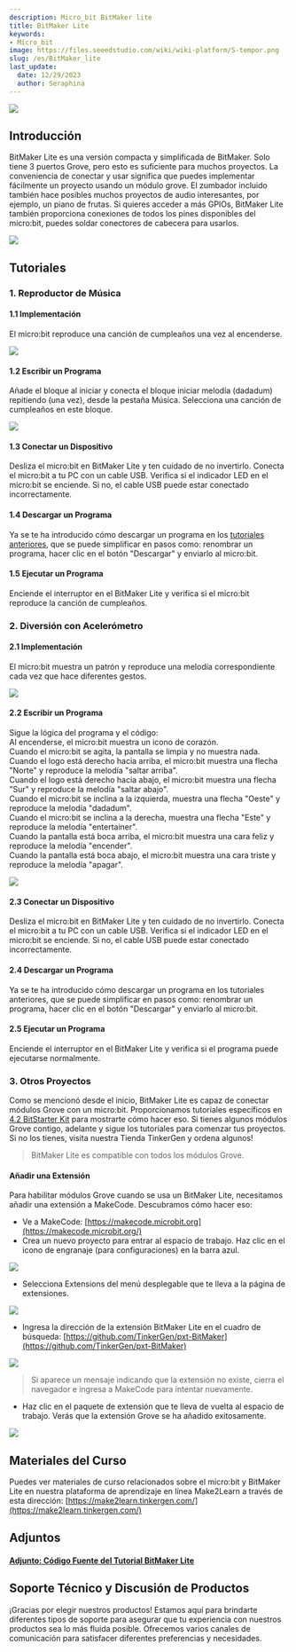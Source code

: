 ```yaml
---
description: Micro_bit BitMaker lite
title: BitMaker Lite
keywords:
- Micro_bit
image: https://files.seeedstudio.com/wiki/wiki-platform/S-tempor.png
slug: /es/BitMaker_lite
last_update:
  date: 12/29/2023
  author: Seraphina
---
```



<!-- ![](https://cdn.nlark.com/yuque/0/2020/png/2701823/1607656416908-e058e745-c2f4-4263-8a0b-9c38faa4085d.png#align=left&display=inline&height=512&originHeight=512&originWidth=814&size=0&status=done&style=none&width=814) -->
![](https://files.seeedstudio.com/wiki/microbit/bitmaker/8.png)

## Introducción
BitMaker Lite es una versión compacta y simplificada de BitMaker. Solo tiene 3 puertos Grove, pero esto es suficiente para muchos proyectos. La conveniencia de conectar y usar significa que puedes implementar fácilmente un proyecto usando un módulo grove. El zumbador incluido también hace posibles muchos proyectos de audio interesantes, por ejemplo, un piano de frutas. Si quieres acceder a más GPIOs, BitMaker Lite también proporciona conexiones de todos los pines disponibles del micro:bit, puedes soldar conectores de cabecera para usarlos.

<!-- ![](https://cdn.nlark.com/yuque/0/2020/png/2701823/1607656416911-961efb23-8578-4cfa-a224-29da21dcd517.png#align=left&display=inline&height=419&originHeight=419&originWidth=1156&size=0&status=done&style=none&width=1156) -->
![](https://files.seeedstudio.com/wiki/microbit/bitmaker/10.png)

## Tutoriales
### 1. Reproductor de Música
#### 1.1 Implementación

El micro:bit reproduce una canción de cumpleaños una vez al encenderse.

<!-- ![](https://cdn.nlark.com/yuque/0/2020/png/2701823/1607656416918-8d8828f3-a79b-45ad-a721-186f3f7756fb.png#align=left&display=inline&height=399&originHeight=399&originWidth=709&size=0&status=done&style=none&width=709) -->
![](https://files.seeedstudio.com/wiki/microbit/bitmaker/11.png)

#### 1.2 Escribir un Programa
Añade el bloque al iniciar y conecta el bloque iniciar melodía (dadadum) repitiendo (una vez), desde la pestaña Música. Selecciona una canción de cumpleaños en este bloque.

<!-- ![](https://cdn.nlark.com/yuque/0/2020/png/2701823/1607656416887-1ca9e66a-ee00-4f89-83cf-7b8faafdfa3b.png#align=left&display=inline&height=171&originHeight=171&originWidth=535&size=0&status=done&style=none&width=535) -->
![](https://files.seeedstudio.com/wiki/microbit/bitmaker/12.png)

#### 1.3 Conectar un Dispositivo
Desliza el micro:bit en BitMaker Lite y ten cuidado de no invertirlo. Conecta el micro:bit a tu PC con un cable USB. Verifica si el indicador LED en el micro:bit se enciende. Si no, el cable USB puede estar conectado incorrectamente.

#### 1.4 Descargar un Programa
Ya se te ha introducido cómo descargar un programa en los [tutoriales anteriores](https://docproxy.tinkergen.com/web/#/2?page_id=329), que se puede simplificar en pasos como: renombrar un programa, hacer clic en el botón "Descargar" y enviarlo al micro:bit.

#### 1.5 Ejecutar un Programa
Enciende el interruptor en el BitMaker Lite y verifica si el micro:bit reproduce la canción de cumpleaños.


### 2. Diversión con Acelerómetro
#### 2.1 Implementación

El micro:bit muestra un patrón y reproduce una melodía correspondiente cada vez que hace diferentes gestos.

<!-- ![](https://cdn.nlark.com/yuque/0/2020/png/2701823/1607656416904-9f5c413e-032f-4651-8d51-303ca7f57420.png#align=left&display=inline&height=490&originHeight=490&originWidth=632&size=0&status=done&style=none&width=632) -->
![](https://files.seeedstudio.com/wiki/microbit/bitmaker/13.png)

#### 2.2 Escribir un Programa
Sigue la lógica del programa y el código:<br />
Al encenderse, el micro:bit muestra un icono de corazón.<br />
Cuando el micro:bit se agita, la pantalla se limpia y no muestra nada.<br />
Cuando el logo está derecho hacia arriba, el micro:bit muestra una flecha "Norte" y reproduce la melodía "saltar arriba".<br />
Cuando el logo está derecho hacia abajo, el micro:bit muestra una flecha "Sur" y reproduce la melodía "saltar abajo".<br />
Cuando el micro:bit se inclina a la izquierda, muestra una flecha "Oeste" y reproduce la melodía "dadadum".<br />
Cuando el micro:bit se inclina a la derecha, muestra una flecha "Este" y reproduce la melodía "entertainer".<br />
Cuando la pantalla está boca arriba, el micro:bit muestra una cara feliz y reproduce la melodía "encender".<br />
Cuando la pantalla está boca abajo, el micro:bit muestra una cara triste y reproduce la melodía "apagar".
<!-- ![](https://cdn.nlark.com/yuque/0/2020/png/2701823/1607656416885-b70ab193-d5c2-47d1-ab29-bdb3452d6aa2.png#align=left&display=inline&height=741&originHeight=741&originWidth=982&size=0&status=done&style=none&width=982) -->
![](https://files.seeedstudio.com/wiki/microbit/bitmaker/14.png)

#### 2.3 Conectar un Dispositivo
Desliza el micro:bit en BitMaker Lite y ten cuidado de no invertirlo. Conecta el micro:bit a tu PC con un cable USB. Verifica si el indicador LED en el micro:bit se enciende. Si no, el cable USB puede estar conectado incorrectamente.

#### 2.4 Descargar un Programa
Ya se te ha introducido cómo descargar un programa en los tutoriales anteriores, que se puede simplificar en pasos como: renombrar un programa, hacer clic en el botón "Descargar" y enviarlo al micro:bit.

#### 2.5 Ejecutar un Programa
Enciende el interruptor en el BitMaker Lite y verifica si el programa puede ejecutarse normalmente.

### 3. Otros Proyectos

Como se mencionó desde el inicio, BitMaker Lite es capaz de conectar módulos Grove con un micro:bit. Proporcionamos tutoriales específicos en [4.2 BitStarter Kit](https://docproxy.tinkergen.com/web/#/2?page_id=403) para mostrarte cómo hacer eso. Si tienes algunos módulos Grove contigo, adelante y sigue los tutoriales para comenzar tus proyectos. Si no los tienes, visita nuestra Tienda TinkerGen y ordena algunos!

> BitMaker Lite es compatible con todos los módulos Grove.

#### Añadir una Extensión
Para habilitar módulos Grove cuando se usa un BitMaker Lite, necesitamos añadir una extensión a MakeCode. Descubramos cómo hacer eso:

- Ve a MakeCode: [https://makecode.microbit.org](https://makecode.microbit.org/)
- Crea un nuevo proyecto para entrar al espacio de trabajo. Haz clic en el icono de engranaje (para configuraciones) en la barra azul.
<!-- ![](https://cdn.nlark.com/yuque/0/2020/png/2701823/1607656416889-8342e086-2cdc-4416-bbbf-95d991f48444.png#align=left&display=inline&height=524&originHeight=524&originWidth=1072&size=0&status=done&style=none&width=1072) -->
![](https://files.seeedstudio.com/wiki/microbit/bitmaker/15.png)

- Selecciona Extensions del menú desplegable que te lleva a la página de extensiones.
<!-- ![](https://cdn.nlark.com/yuque/0/2020/png/2701823/1607656416908-ee4ae33c-ffc2-44b8-a127-bf55f7e4e0e5.png#align=left&display=inline&height=712&originHeight=712&originWidth=931&size=0&status=done&style=none&width=931) -->
![](https://files.seeedstudio.com/wiki/microbit/bitmaker/16.png)

- Ingresa la dirección de la extensión BitMaker Lite en el cuadro de búsqueda: [https://github.com/TinkerGen/pxt-BitMaker](https://github.com/TinkerGen/pxt-BitMaker)
<!-- ![](https://cdn.nlark.com/yuque/0/2020/png/2701823/1607656416930-10133e74-2d1f-41d1-9a3c-1c29482f27a3.png#align=left&display=inline&height=937&originHeight=937&originWidth=1920&size=0&status=done&style=none&width=1920) -->
![](https://files.seeedstudio.com/wiki/microbit/bitmaker/17.png)

> Si aparece un mensaje indicando que la extensión no existe, cierra el navegador e ingresa a MakeCode para intentar nuevamente.

- Haz clic en el paquete de extensión que te lleva de vuelta al espacio de trabajo. Verás que la extensión Grove se ha añadido exitosamente.
<!-- ![](https://cdn.nlark.com/yuque/0/2020/png/2701823/1607656416925-93ed4b5a-8d37-4841-be77-0d6564d01cc8.png#align=left&display=inline&height=937&originHeight=937&originWidth=1920&size=0&status=done&style=none&width=1920) -->
![](https://files.seeedstudio.com/wiki/microbit/bitmaker/18.png)


## Materiales del Curso
Puedes ver materiales de curso relacionados sobre el micro:bit y BitMaker Lite en nuestra plataforma de aprendizaje en línea Make2Learn a través de esta dirección: [https://make2learn.tinkergen.com/](https://make2learn.tinkergen.com/)

## Adjuntos
#### [Adjunto: Código Fuente del Tutorial BitMaker Lite](https://tinkergen.com/filedownload/179268)

## Soporte Técnico y Discusión de Productos

¡Gracias por elegir nuestros productos! Estamos aquí para brindarte diferentes tipos de soporte para asegurar que tu experiencia con nuestros productos sea lo más fluida posible. Ofrecemos varios canales de comunicación para satisfacer diferentes preferencias y necesidades.

<div class="button_tech_support_container">
<a href="https://forum.seeedstudio.com/" class="button_forum"></a> 
<a href="https://www.seeedstudio.com/contacts" class="button_email"></a>
</div>

<div class="button_tech_support_container">
<a href="https://discord.gg/eWkprNDMU7" class="button_discord"></a> 
<a href="https://github.com/Seeed-Studio/wiki-documents/discussions/69" class="button_discussion"></a>
</div>
